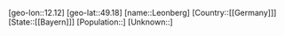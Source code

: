 ﻿---
location: [49.18,12.12]
type: City
tags:
- geo/City


SpocWebEntityId: 31947
isDeleted: false
confidential: public

---
[geo-lon::12.12]
[geo-lat::49.18]
[name::Leonberg]
[Country::[[Germany]]]
[State::[[Bayern]]]
[Population::]
[Unknown::]


